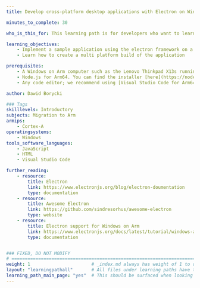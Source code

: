```yaml
---
title: Develop cross-platform desktop applications with Electron on Windows on Arm

minutes_to_complete: 30

who_is_this_for: This learning path is for developers who want to learn how to develop cross-platform desktop applications using the Electron Framework on Windows on Arm (WoA).

learning_objectives:
    - Implement a sample application using the electron framework on a Windows on Arm machine
    - Learn how to create a multi platform build of the application

prerequisites:
    - A Windows on Arm computer such as the Lenovo Thinkpad X13s running Windows 11 or a Windows on Arm [virtual machine](/learning-paths/cross-platform/woa_azure/).
    - Node.js for Arm64. You can find the installer [here](https://nodejs.org/dist/v20.10.0/node-v20.10.0-arm64.msi)
    - Any code editor; we recommend using [Visual Studio Code for Arm64](https://code.visualstudio.com/docs/?dv=win32arm64user).

author: Dawid Borycki

### Tags
skilllevels: Introductory
subjects: Migration to Arm
armips:
    - Cortex-A
operatingsystems:
    - Windows
tools_software_languages:
    - JavaScript
    - HTML    
    - Visual Studio Code

further_reading:
    - resource:
        title: Electron
        link: https://www.electronjs.org/blog/electron-doumentation
        type: documentation
    - resource:
        title: Awesome Electron
        link: https://github.com/sindresorhus/awesome-electron
        type: website
    - resource:
        title: Electron support for Windows on Arm
        link: https://www.electronjs.org/docs/latest/tutorial/windows-arm
        type: documentation    


### FIXED, DO NOT MODIFY
# ================================================================================
weight: 1                       # _index.md always has weight of 1 to order correctly
layout: "learningpathall"       # All files under learning paths have this same wrapper
learning_path_main_page: "yes"  # This should be surfaced when looking for related content. Only set for _index.md of learning path content.
---
```

